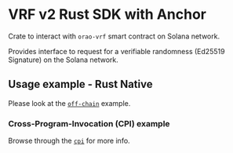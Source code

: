 # VRF v2 Rust SDK with Anchor

Crate to interact with `orao-vrf` smart contract on Solana network.

Provides interface to request for a verifiable randomness (Ed25519 Signature) on the Solana network.

## Usage example - Rust Native

Please look at the [`off-chain`](../examples/off-chain) example.

### Cross-Program-Invocation (CPI) example

Browse through the [`cpi`](../examples/cpi) for more info.